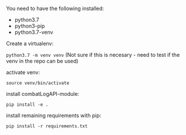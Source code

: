 You need to have the following installed:
- python3.7
- python3-pip
- python3.7-venv

Create a virtualenv:

```python3.7 -m venv venv``` (Not sure if this is necesary - need to test if the venv in the repo can be used)

activate venv:

```source venv/bin/activate```

install combatLogAPI-module:

```pip install -e .```

install remaining requirements with pip:

```pip install -r requirements.txt```
